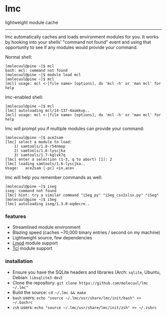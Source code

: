 # lmc
lightweight module cache

---

lmc automatically caches and loads environment modules for you. It works by hooking into your shells' "command not found" event and using that opportunity to see if any modules
would provide your command.

Normal shell:
~~~
[molecuul@pine ~]$ mcl
bash: mcl: command not found
[molecuul@pine ~]$ module load mcl
[molecuul@pine ~]$ mcl
[mcl] usage: mcl <-|file name> [options], do 'mcl -h' or 'man mcl' for help
~~~

lmc-enabled shell:
~~~
[molecuul@pine ~]$ mcl
[lmc] autoloading mcl/14-137-4aumkvp..
[mcl] usage: mcl <-|file name> [options], do 'mcl -h' or 'man mcl' for help
~~~

lmc will prompt you if multiple modules can provide your command:
~~~
[molecuul@pine ~]$ ace2sam
[lmc] select a module to load:
    1) samtools/1.8-r54nmop
    2) samtools/1.6-lyscjka
    3) samtools/1.7-kglvk7q
[lmc] enter a selection (1-3, q to abort) [1]: 2
[lmc] loading samtools/1.6-lyscjka..
Usage:   ace2sam [-pc] <in.ace>
~~~

lmc will help you remember commands as well:
~~~
[molecuul@pine ~]$ iseg
iseg: command not found
[lmc] hint: try a similar command "iSeg_py" "iSeg_csv2xlsx.py" "iSeg"
[molecuul@pine ~]$ iSeg
[lmc] autoloading iseg/1.3.0-oqdecre..
~~~

### features

- Streamlined module environment
- Blazing speed (caches ~70,000 binary entries / second on my machine)
- Lightweight source, few dependencies
- [Lmod](https://lmod.readthedocs.io/en/latest/) module support
- [Tcl](https://modules.readthedocs.io/en/latest/) module support

### installation

- Ensure you have the SQLite headers and libraries (Arch: `sqlite`, Ubuntu, Debian: `libsqlite3-dev`)
- Clone the repository: `git clone https://github.com/molecuul/lmc ~/.lmc"`
- Build the source: `cd ~/.lmc && make`
- `bash` users: `echo "source ~/.lmc/usr/share/lmc/init/bash" >> ~/.bashrc`
- `zsh` users: `echo "source ~/.lmc/usr/share/lmc/init/zsh" >> ~/.zshrc`
